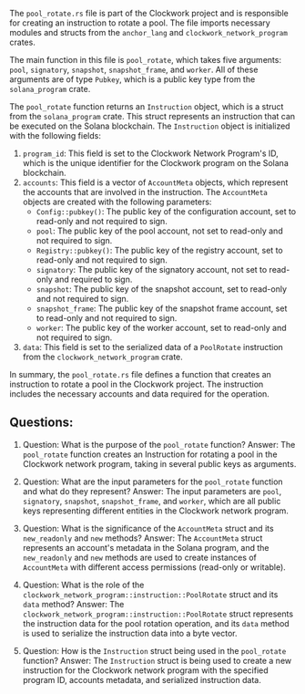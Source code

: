 The `pool_rotate.rs` file is part of the Clockwork project and is responsible for creating an instruction to rotate a pool. The file imports necessary modules and structs from the `anchor_lang` and `clockwork_network_program` crates.

The main function in this file is `pool_rotate`, which takes five arguments: `pool`, `signatory`, `snapshot`, `snapshot_frame`, and `worker`. All of these arguments are of type `Pubkey`, which is a public key type from the `solana_program` crate.

The `pool_rotate` function returns an `Instruction` object, which is a struct from the `solana_program` crate. This struct represents an instruction that can be executed on the Solana blockchain. The `Instruction` object is initialized with the following fields:

1. `program_id`: This field is set to the Clockwork Network Program's ID, which is the unique identifier for the Clockwork program on the Solana blockchain.
2. `accounts`: This field is a vector of `AccountMeta` objects, which represent the accounts that are involved in the instruction. The `AccountMeta` objects are created with the following parameters:
   - `Config::pubkey()`: The public key of the configuration account, set to read-only and not required to sign.
   - `pool`: The public key of the pool account, not set to read-only and not required to sign.
   - `Registry::pubkey()`: The public key of the registry account, set to read-only and not required to sign.
   - `signatory`: The public key of the signatory account, not set to read-only and required to sign.
   - `snapshot`: The public key of the snapshot account, set to read-only and not required to sign.
   - `snapshot_frame`: The public key of the snapshot frame account, set to read-only and not required to sign.
   - `worker`: The public key of the worker account, set to read-only and not required to sign.
3. `data`: This field is set to the serialized data of a `PoolRotate` instruction from the `clockwork_network_program` crate.

In summary, the `pool_rotate.rs` file defines a function that creates an instruction to rotate a pool in the Clockwork project. The instruction includes the necessary accounts and data required for the operation.
## Questions: 
 1. Question: What is the purpose of the `pool_rotate` function?
   Answer: The `pool_rotate` function creates an Instruction for rotating a pool in the Clockwork network program, taking in several public keys as arguments.

2. Question: What are the input parameters for the `pool_rotate` function and what do they represent?
   Answer: The input parameters are `pool`, `signatory`, `snapshot`, `snapshot_frame`, and `worker`, which are all public keys representing different entities in the Clockwork network program.

3. Question: What is the significance of the `AccountMeta` struct and its `new_readonly` and `new` methods?
   Answer: The `AccountMeta` struct represents an account's metadata in the Solana program, and the `new_readonly` and `new` methods are used to create instances of `AccountMeta` with different access permissions (read-only or writable).

4. Question: What is the role of the `clockwork_network_program::instruction::PoolRotate` struct and its `data` method?
   Answer: The `clockwork_network_program::instruction::PoolRotate` struct represents the instruction data for the pool rotation operation, and its `data` method is used to serialize the instruction data into a byte vector.

5. Question: How is the `Instruction` struct being used in the `pool_rotate` function?
   Answer: The `Instruction` struct is being used to create a new instruction for the Clockwork network program with the specified program ID, accounts metadata, and serialized instruction data.
    